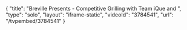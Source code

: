 {
    "title": "Breville Presents - Competitive Grilling with Team iQue and ",
    "type": "solo",
    "layout": "iframe-static",
    "videoId": "3784541",
    "url": "\/tvpembed\/3784541"
}